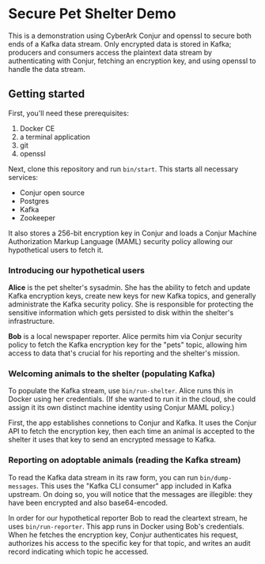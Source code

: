 # Secure Pet Shelter Demo

This is a demonstration using CyberArk Conjur and openssl to secure both ends of
a Kafka data stream. Only encrypted data is stored in Kafka; producers and
consumers access the plaintext data stream by authenticating with Conjur,
fetching an encryption key, and using openssl to handle the data stream.

## Getting started

First, you'll need these prerequisites:

1) Docker CE
2) a terminal application
3) git
4) openssl

Next, clone this repository and run `bin/start`. This starts all necessary
services:
* Conjur open source
* Postgres
* Kafka
* Zookeeper

It also stores a 256-bit encryption key in Conjur and loads a Conjur Machine
Authorization Markup Language (MAML) security policy allowing our hypothetical
users to fetch it.

### Introducing our hypothetical users
**Alice** is the pet shelter's sysadmin. She has the ability to fetch and update
Kafka encryption keys, create new keys for new Kafka topics, and generally
administrate the Kafka security policy. She is responsible for protecting the
sensitive information which gets persisted to disk within the shelter's
infrastructure.

**Bob** is a local newspaper reporter. Alice permits him via Conjur security policy
to fetch the Kafka encryption key for the "pets" topic, allowing him access to
data that's crucial for his reporting and the shelter's mission.

### Welcoming animals to the shelter (populating Kafka)

To populate the Kafka stream, use `bin/run-shelter`. Alice runs this in Docker
using her credentials. (If she wanted to run it in the cloud, she could assign
it its own distinct machine identity using Conjur MAML policy.)

First, the app establishes connetions to Conjur and Kafka. It uses the Conjur
API to fetch the encryption key, then each time an animal is accepted to the
shelter it uses that key to send an encrypted message to Kafka.

### Reporting on adoptable animals (reading the Kafka stream)

To read the Kafka data stream in its raw form, you can run `bin/dump-messages`.
This uses the "Kafka CLI consumer" app included in Kafka upstream. On doing so,
you will notice that the messages are illegible: they have been encrypted and
also base64-encoded.

In order for our hypothetical reporter Bob to read the cleartext stream, he uses
`bin/run-reporter`. This app runs in Docker using Bob's credentials. When he
fetches the encryption key, Conjur authenticates his request, authorizes his
access to the specific key for that topic, and writes an audit record indicating
which topic he accessed.

